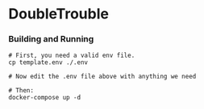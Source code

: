 # DoubleTrouble

### Building and Running
```
# First, you need a valid env file.
cp template.env ./.env

# Now edit the .env file above with anything we need

# Then:
docker-compose up -d
```